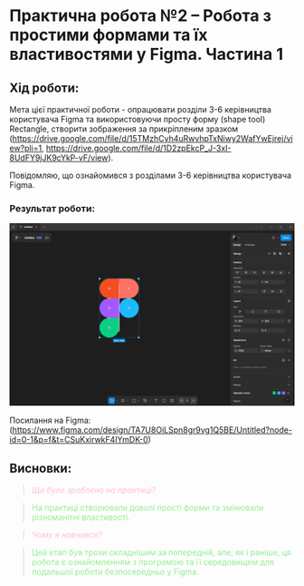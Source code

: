 # Практична робота №2 – Робота з простими формами та їх властивостями у Figma. Частина 1

## Хід роботи:
Мета цієї практичної роботи - опрацювати розділи 3-6 керівництва користувача Figma та використовуючи просту форму (shape tool)  Rectangle,  створити  зображення за прикріпленим зразком (https://drive.google.com/file/d/15TMzhCyh4uRwvhpTxNiwy2WafYwEjrej/view?pli=1, https://drive.google.com/file/d/1D2zpEkcP_J-3xI-8UdFY9jJK9cYkP-vF/view).

Повідомляю, що ознайомився з розділами 3-6 керівництва користувача Figma.

### Результат роботи:
![Результат](im/resfigma.png)

Посилання на Figma: (https://www.figma.com/design/TA7U8OiLSpn8gr9vg1Q5BE/Untitled?node-id=0-1&p=f&t=CSuKxirwkF4IYmDK-0)

## Висновки:
><span style="color:#FFC0CB;">*Що було зроблено на практиці?*</span>

><span style="color:#90EE90;">На практиці створювали доволі прості форми та змінювали різноманітні властивості.</span>   

><span style="color:#FFC0CB;">*Чому я навчився?*</span>

><span style="color:#90EE90;">Цей етап був трохи складнішим за попередній, але, як і раніше, ця робота є ознайомленням з програмою та її середовищем для подальшої роботи безпосередньо у Figma.</span> 

